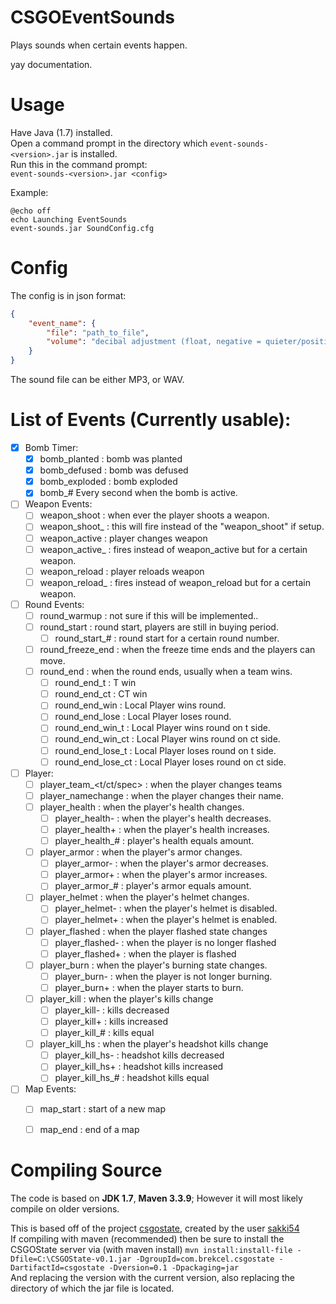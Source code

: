 # CSGOEventSounds
Plays sounds when certain events happen.

yay documentation.

# Usage

Have Java (1.7) installed.  
Open a command prompt in the directory which ```event-sounds-<version>.jar``` is installed.  
Run this in the command prompt:  
```event-sounds-<version>.jar <config>```

Example:
```batch
@echo off
echo Launching EventSounds
event-sounds.jar SoundConfig.cfg
```


# Config

The config is in json format:
```json
{
	"event_name": {
		"file": "path_to_file",
		"volume": "decibal adjustment (float, negative = quieter/positive =louder)"
	}
}
````
The sound file can be either MP3, or WAV.

# List of Events (Currently usable):
- [X] Bomb Timer:
  - [X] bomb_planted : bomb was planted
  - [X] bomb_defused : bomb was defused
  - [X] bomb_exploded : bomb exploded
  - [X] bomb_# Every second when the bomb is active.
- [ ] Weapon Events:
  - [ ] weapon_shoot : when ever the player shoots a weapon.
  - [ ] weapon_shoot_<weapon> : this will fire instead of the "weapon_shoot" if setup.
  - [ ] weapon_active : player changes weapon
  - [ ] weapon_active_<weapon> : fires instead of weapon_active but for a certain weapon.
  - [ ] weapon_reload : player reloads weapon
  - [ ] weapon_reload_<weapon> : fires instead of weapon_reload but for a certain weapon.
- [ ] Round Events:
  - [ ] round_warmup : not sure if this will be implemented..
  - [ ] round_start : round start, players are still in buying period.
    - [ ] round_start_# : round start for a certain round number.
  - [ ] round_freeze_end : when the freeze time ends and the players can move.
  - [ ] round_end : when the round ends, usually when a team wins.
    - [ ] round_end_t : T win
    - [ ] round_end_ct : CT win
    - [ ] round_end_win : Local Player wins round.
    - [ ] round_end_lose : Local Player loses round.
    - [ ] round_end_win_t : Local Player wins round on t side.
    - [ ] round_end_win_ct : Local Player wins round on ct side.
    - [ ] round_end_lose_t : Local Player loses round on t side.
    - [ ] round_end_lose_ct : Local Player loses round on ct side.
- [ ] Player:
  - [ ] player_team_<t/ct/spec> : when the player changes teams
  - [ ] player_namechange : when the player changes their name.
  - [ ] player_health : when the player's health changes.
    - [ ] player_health- : when the player's health decreases.
    - [ ] player_health+ : when the player's health increases.
    - [ ] player_health_# : player's health equals amount.
  - [ ] player_armor : when the player's armor changes.
    - [ ] player_armor- : when the player's armor decreases.
    - [ ] player_armor+ : when the player's armor increases.
    - [ ] player_armor_# : player's armor equals amount.
  - [ ] player_helmet : when the player's helmet changes.
    - [ ] player_helmet- : when the player's helmet is disabled.
    - [ ] player_helmet+ : when the player's helmet is enabled.
  - [ ] player_flashed : when the player flashed state changes
    - [ ] player_flashed- : when the player is no longer flashed
    - [ ] player_flashed+ : when the player is flashed
  - [ ] player_burn : when the player's burning state changes.
    - [ ] player_burn- : when the player is not longer burning.
    - [ ] player_burn+ : when the player starts to burn.
  - [ ] player_kill : when the player's kills change
    - [ ] player_kill- : kills decreased
    - [ ] player_kill+ : kills increased
    - [ ] player_kill_# : kills equal
  - [ ] player_kill_hs : when the player's headshot kills change
    - [ ] player_kill_hs- : headshot kills decreased
    - [ ] player_kill_hs+ : headshot kills increased
    - [ ] player_kill_hs_# : headshot kills equal
- [ ] Map Events:
  - [ ] map_start : start of a new map
  - [ ] map_end : end of a map


# Compiling Source

The code is based on **JDK 1.7**, **Maven 3.3.9**; However it will most likely compile on older versions.

This is based off of the project [csgostate](https://github.com/sakki54/CSGOState), created by the user [sakki54](https://github.com/sakki54)  
If compiling with maven (recommended) then be sure to install the CSGOState server via  (with maven install)
``` mvn install:install-file -Dfile=C:\CSGOState-v0.1.jar -DgroupId=com.brekcel.csgostate -DartifactId=csgostate -Dversion=0.1 -Dpackaging=jar ```  
And replacing the version with the current version, also replacing the directory of which the jar file is located.  
